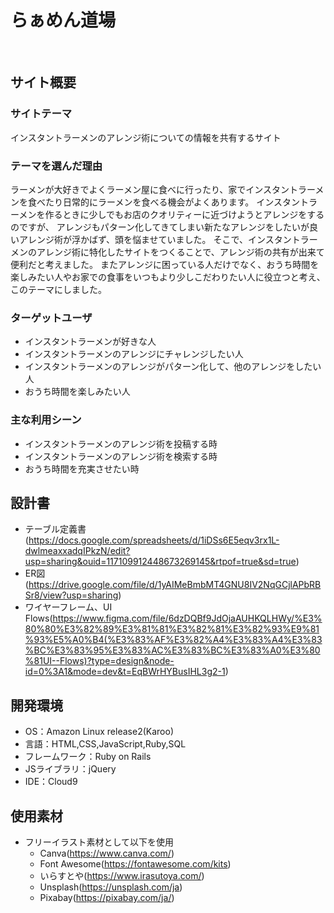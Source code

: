 # らぁめん道場
​
## サイト概要
### サイトテーマ
インスタントラーメンのアレンジ術についての情報を共有するサイト
​
### テーマを選んだ理由
ラーメンが大好きでよくラーメン屋に食べに行ったり、家でインスタントラーメンを食べたり日常的にラーメンを食べる機会がよくあります。
インスタントラーメンを作るときに少しでもお店のクオリティーに近づけようとアレンジをするのですが、
アレンジもパターン化してきてしまい新たなアレンジをしたいが良いアレンジ術が浮かばず、頭を悩ませていました。
そこで、インスタントラーメンのアレンジ術に特化したサイトをつくることで、アレンジ術の共有が出来て便利だと考えました。
またアレンジに困っている人だけでなく、おうち時間を楽しみたい人やお家での食事をいつもより少しこだわりたい人に役立つと考え、このテーマにしました。
​
### ターゲットユーザ
- インスタントラーメンが好きな人
- インスタントラーメンのアレンジにチャレンジしたい人
- インスタントラーメンのアレンジがパターン化して、他のアレンジをしたい人
- おうち時間を楽しみたい人
​
### 主な利用シーン
- インスタントラーメンのアレンジ術を投稿する時
- インスタントラーメンのアレンジ術を検索する時
- おうち時間を充実させたい時
​
## 設計書
- テーブル定義書(https://docs.google.com/spreadsheets/d/1iDSs6E5eqv3rx1L-dwlmeaxxadqIPkzN/edit?usp=sharing&ouid=117109912448673269145&rtpof=true&sd=true)
- ER図(https://drive.google.com/file/d/1yAIMeBmbMT4GNU8IV2NqGCjlAPbRBSr8/view?usp=sharing)
- ワイヤーフレーム、UI Flows(https://www.figma.com/file/6dzDQBf9JdOjaAUHKQLHWy/%E3%80%80%E3%82%89%E3%81%81%E3%82%81%E3%82%93%E9%81%93%E5%A0%B4(%E3%83%AF%E3%82%A4%E3%83%A4%E3%83%BC%E3%83%95%E3%83%AC%E3%83%BC%E3%83%A0%E3%80%81UI--Flows)?type=design&node-id=0%3A1&mode=dev&t=EqBWrHYBusIHL3g2-1)
​
## 開発環境
- OS：Amazon Linux release2(Karoo)
- 言語：HTML,CSS,JavaScript,Ruby,SQL
- フレームワーク：Ruby on Rails
- JSライブラリ：jQuery
- IDE：Cloud9
​
## 使用素材
- フリーイラスト素材として以下を使用
  - Canva(https://www.canva.com/)
  - Font Awesome(https://fontawesome.com/kits)
  - いらすとや(https://www.irasutoya.com/)
  - Unsplash(https://unsplash.com/ja)
  - Pixabay(https://pixabay.com/ja/)